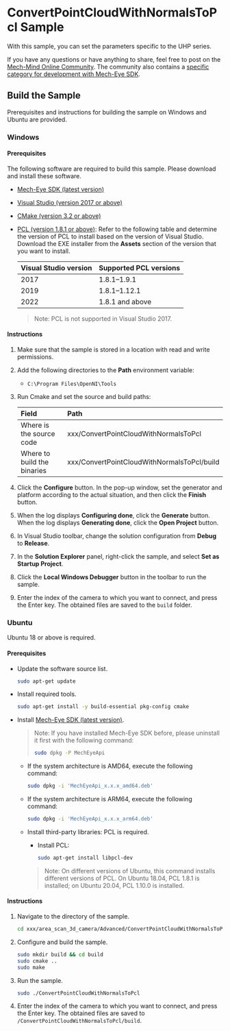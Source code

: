 # ConvertPointCloudWithNormalsToPcl Sample

With this sample, you can set the parameters specific to the UHP series.

If you have any questions or have anything to share, feel free to post on the [Mech-Mind Online Community](https://community.mech-mind.com/). The community also contains a [specific category for development with Mech-Eye SDK](https://community.mech-mind.com/c/mech-eye-sdk-development/19).

## Build the Sample

Prerequisites and instructions for building the sample on Windows and Ubuntu are provided.

### Windows

#### Prerequisites

The following software are required to build this sample. Please download and install these software.

* [Mech-Eye SDK (latest version)](https://downloads.mech-mind.com/?tab=tab-sdk)
* [Visual Studio (version 2017 or above)](https://visualstudio.microsoft.com/vs/community/)
* [CMake (version 3.2 or above)](https://cmake.org/download/)
* [PCL (version 1.8.1 or above)](https://github.com/PointCloudLibrary/pcl/releases): Refer to the following table and determine the version of PCL to install based on the version of Visual Studio. Download the EXE installer from the **Assets** section of the version that you want to install.

   | Visual Studio version | Supported PCL versions |
   | :----                 | :----                  |
   | 2017                  | 1.8.1–1.9.1            |
   | 2019                  | 1.8.1–1.12.1           |
   | 2022                  | 1.8.1 and above        |

  > Note: PCL is not supported in Visual Studio 2017.

#### Instructions

1. Make sure that the sample is stored in a location with read and write permissions.
2. Add the following directories to the **Path** environment variable:

   * `C:\Program Files\OpenNI\Tools`

3. Run Cmake and set the source and build paths:
  
   | Field                       | Path                                        |
   | :----                       | :----                                       |
   | Where is the source code    | xxx/ConvertPointCloudWithNormalsToPcl       |
   | Where to build the binaries | xxx/ConvertPointCloudWithNormalsToPcl/build |

4. Click the **Configure** button. In the pop-up window, set the generator and platform according to the actual situation, and then click the **Finish** button.
5. When the log displays **Configuring done**, click the **Generate** button. When the log displays **Generating done**, click the **Open Project** button.
6. In Visual Studio toolbar, change the solution configuration from **Debug** to **Release**.
7. In the **Solution Explorer** panel, right-click the sample, and select **Set as Startup Project**.
8. Click the **Local Windows Debugger** button in the toolbar to run the sample.
9. Enter the index of the camera to which you want to connect, and press the Enter key. The obtained files are saved to the `build` folder.

### Ubuntu

Ubuntu 18 or above is required.

#### Prerequisites

* Update the software source list.
  
  ```bash
  sudo apt-get update
  ```

* Install required tools.
  
  ```bash
  sudo apt-get install -y build-essential pkg-config cmake
  ```

* Install [Mech-Eye SDK (latest version)](https://downloads.mech-mind.com/?tab=tab-sdk).

  >Note: If you have installed Mech-Eye SDK before, please uninstall it first with the following command:
  >
  >```bash
  >sudo dpkg -P MechEyeApi
  >```
  
  * If the system architecture is AMD64, execute the following command:

    ```bash
    sudo dpkg -i 'MechEyeApi_x.x.x_amd64.deb'
    ```

  * If the system architecture is ARM64, execute the following command:

    ```bash
    sudo dpkg -i 'MechEyeApi_x.x.x_arm64.deb'
    ```

  * Install third-party libraries: PCL is required.

    * Install PCL:

      ```bash
      sudo apt-get install libpcl-dev
      ```

    > Note: On different versions of Ubuntu, this command installs different versions of PCL. On Ubuntu 18.04, PCL 1.8.1 is installed; on Ubuntu 20.04, PCL 1.10.0 is installed.

#### Instructions

1. Navigate to the directory of the sample.

   ```bash
   cd xxx/area_scan_3d_camera/Advanced/ConvertPointCloudWithNormalsToPcl/
   ```

2. Configure and build the sample.

   ```bash
   sudo mkdir build && cd build
   sudo cmake ..
   sudo make
   ```

3. Run the sample.

   ```bash
   sudo ./ConvertPointCloudWithNormalsToPcl
   ```

4. Enter the index of the camera to which you want to connect, and press the Enter key. The obtained files are saved to `/ConvertPointCloudWithNormalsToPcl/build`.
